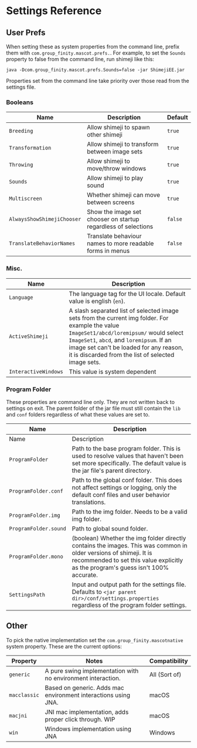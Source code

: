 
Settings Reference
==================

User Prefs
----------

When setting these as system properties from the command line, prefix them with `com.group_finity.mascot.prefs.`.
For example, to set the `Sounds` property to false from the command line, run shimeji like this:

```shell
java -Dcom.group_finity.mascot.prefs.Sounds=false -jar ShimejiEE.jar
```

Properties set from the command line take priority over those read from the settings file.

### Booleans

| Name                       | Description                                                     | Default |
|----------------------------|-----------------------------------------------------------------|---------|
| `Breeding`                 | Allow shimeji to spawn other shimeji                            | `true`  |
| `Transformation`           | Allow shimeji to transform between image sets                   | `true`  |
| `Throwing`                 | Allow shimeji to move/throw windows                             | `true`  |
| `Sounds`                   | Allow shimeji to play sound                                     | `true`  |
| `Multiscreen`              | Whether shimeji can move between screens                        | `true`  |
| `AlwaysShowShimejiChooser` | Show the image set chooser on startup regardless of selections  | `false` |
| `TranslateBehaviorNames`   | Translate behaviour names to more readable forms in menus       | `false` |

### Misc.

| Name                 | Description                                                                                                                                                                                                                                                                               |
|----------------------|-------------------------------------------------------------------------------------------------------------------------------------------------------------------------------------------------------------------------------------------------------------------------------------------|
| `Language`           | The language tag for the UI locale. Default value is english (`en`).                                                                                                                                                                                                                      |
| `ActiveShimeji`      | A slash separated list of selected image sets from the current img folder. For example the value `ImageSet1/abcd/loremipsum/`  would select `ImageSet1`, `abcd`, and `loremipsum`. If an image set can't be loaded for any reason,  it is discarded from the list of selected image sets. |
| `InteractiveWindows` | This value is system dependent                                                                                                                                                                                                                                                            |

### Program Folder

These properties are command line only. They are not written back to settings on exit. The parent folder of the jar file 
must still contain the `lib` and `conf` folders regardless of what these values are set to.

| Name                  | Description                                                                                                                                                                                             |
|-----------------------|---------------------------------------------------------------------------------------------------------------------------------------------------------------------------------------------------------|
| Name                  | Description                                                                                                                                                                                             |
| `ProgramFolder`       | Path to the base program folder. This is used to resolve values that haven't been set more specifically. The default value is the jar file's parent directory.                                          |
| `ProgramFolder.conf`  | Path to the global conf folder. This does not affect settings or logging, only the default conf files and user behavior translations.                                                                   |
| `ProgramFolder.img`   | Path to the img folder. Needs to be a valid img folder.                                                                                                                                                 |
| `ProgramFolder.sound` | Path to global sound folder.                                                                                                                                                                            |
| `ProgramFolder.mono`  | (boolean) Whether the img folder directly contains the images. This was common in older versions of shimeji. It is recommended to set this value explicitly as the program's guess isn't 100% accurate. |
| `SettingsPath`        | Input and output path for the settings file. Defaults to `<jar parent dir>/conf/settings.properties` regardless of the program folder settings.                                                         |



Other 
-----

To pick the native implementation set the `com.group_finity.mascotnative` system property. These are the current options:

| Property     | Notes                                                          | Compatibility  |
|--------------|----------------------------------------------------------------|----------------|
| `generic`    | A pure swing implementation with no environment interaction.   | All (Sort of)  |
| `macclassic` | Based on generic. Adds mac environment interactions using JNA. | macOS          |
| `macjni`     | JNI mac implementation, adds proper click through. WIP         | macOS          |
| `win`        | Windows implementation using JNA                               | Windows        |
